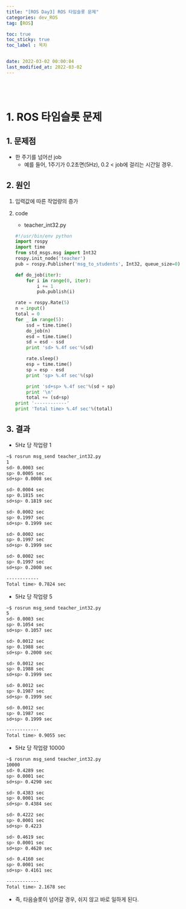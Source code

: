 ```yaml
---
title: "[ROS Day3] ROS 타임슬롯 문제"
categories: dev_ROS
tag: [ROS]

toc: true
toc_sticky: true
toc_label : 목차


date: 2022-03-02 00:00:04
last_modified_at: 2022-03-02
---
```

<br>
<br>

# 1. ROS 타임슬롯 문제
## 1. 문제점
* 한 주기를 넘어선 job
    - 예를 들어, 1주기가 0.2초면(5Hz), 0.2 < job에 걸리는 시간일 경우.

## 2. 원인
1. 입력값에 따른 작업량의 증가 
2. code
    * teacher_int32.py

    ```python
    #!/usr/bin/env python
    import rospy
    import time
    from std_msgs.msg import Int32
    rospy.init_node('teacher')
    pub = rospy.Publisher('msg_to_students', Int32, queue_size=0)

    def do_job(iter):
        for i in range(0, iter):
            i += 1
            pub.publish(i)

    rate = rospy.Rate(5)
    n = input()
    total = 0
    for _ in range(5):
        ssd = time.time()
        do_job(n)
        esd = time.time()
        sd = esd - ssd
        print 'sd> %.4f sec'%(sd)

        rate.sleep()
        esp = time.time()
        sp = esp - esd
        print 'sp> %.4f sec'%(sp)

        print 'sd+sp> %.4f sec'%(sd + sp)
        print '\n'
        total += (sd+sp)
    print '------------'
    print 'Total time> %.4f sec'%(total)
    ```

## 3. 결과
* 5Hz 당 작업량 1

```bash
~$ rosrun msg_send teacher_int32.py 
1
sd> 0.0003 sec
sp> 0.0005 sec
sd+sp> 0.0008 sec

sd> 0.0004 sec
sp> 0.1815 sec
sd+sp> 0.1819 sec

sd> 0.0002 sec
sp> 0.1997 sec
sd+sp> 0.1999 sec

sd> 0.0002 sec
sp> 0.1997 sec
sd+sp> 0.1999 sec

sd> 0.0002 sec
sp> 0.1997 sec
sd+sp> 0.2000 sec

------------
Total time> 0.7824 sec

```

* 5Hz 당 작업량 5

```bash
~$ rosrun msg_send teacher_int32.py 
5
sd> 0.0003 sec
sp> 0.1054 sec
sd+sp> 0.1057 sec

sd> 0.0012 sec
sp> 0.1988 sec
sd+sp> 0.2000 sec

sd> 0.0012 sec
sp> 0.1988 sec
sd+sp> 0.1999 sec

sd> 0.0012 sec
sp> 0.1987 sec
sd+sp> 0.1999 sec

sd> 0.0012 sec
sp> 0.1987 sec
sd+sp> 0.1999 sec

------------
Total time> 0.9055 sec

```

* 5Hz 당 작업량 10000

```bash
~$ rosrun msg_send teacher_int32.py 
10000
sd> 0.4289 sec
sp> 0.0001 sec
sd+sp> 0.4290 sec

sd> 0.4383 sec
sp> 0.0001 sec
sd+sp> 0.4384 sec

sd> 0.4222 sec
sp> 0.0001 sec
sd+sp> 0.4223 

sd> 0.4619 sec
sp> 0.0001 sec
sd+sp> 0.4620 sec

sd> 0.4160 sec
sp> 0.0001 sec
sd+sp> 0.4161 sec

------------
Total time> 2.1678 sec
```

* 즉, 타음슬롯이 넘어갈 경우, 쉬지 않고 바로 일하게 된다.